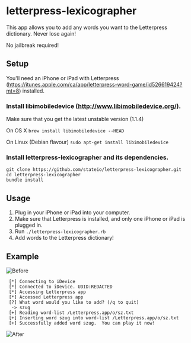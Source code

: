 letterpress-lexicographer
=========================

This app allows you to add any words you want to the Letterpress dictionary.  Never lose again!

No jailbreak required!

Setup
-------------
You'll need an iPhone or iPad with Letterpress (https://itunes.apple.com/ca/app/letterpress-word-game/id526619424?mt=8) installed.  

### Install libimobiledevice (http://www.libimobiledevice.org/).  

Make sure that you get the latest unstable version (1.1.4)

On OS X
`brew install libimobiledevice --HEAD`

On Linux (Debian flavour)
`sudo apt-get install libimobiledevice`

### Install letterpress-lexicographer and its dependencies. 

``` shell
git clone https://github.com/stateio/letterpress-lexicographer.git
cd letterpress-lexicographer
bundle install
```

Usage
-----
1. Plug in your iPhone or iPad into your computer.  
2. Make sure that Letterpress is installed, and only one iPhone or iPad is plugged in.
3. Run `./letterpress-lexicographer.rb`
4. Add words to the Letterpress dictionary!

Example
-------

![Before](http://blog.ontoillogical.com/assets/images/letterpress/before.png)

```
 [*] Connecting to iDevice
 [*] Connected to iDevice. UDID:REDACTED
 [*] Accessing Letterpress app
 [*] Accessed Letterpress app
 [?] What word would you like to add? (/q to quit)
  -> szug
 [+] Reading word-list /Letterpress.app/o/sz.txt
 [+] Inserting word szug into word-list /Letterpress.app/o/sz.txt
 [+] Successfully added word szug.  You can play it now!
```

![After](http://blog.ontoillogical.com/assets/images/letterpress/after.png)